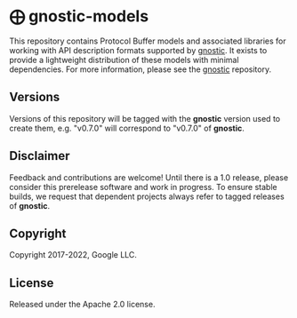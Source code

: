 # ⨁ gnostic-models

This repository contains Protocol Buffer models and associated libraries
for working with API description formats supported by
[gnostic](https://github.com/google/gnostic). It exists to provide a
lightweight distribution of these models with minimal dependencies.
For more information, please see the
[gnostic](https://github.com/google/gnostic) repository.

## Versions

Versions of this repository will be tagged with the **gnostic** version used
to create them, e.g. "v0.7.0" will correspond to "v0.7.0" of **gnostic**.

## Disclaimer

Feedback and contributions are welcome! Until there is a 1.0 release, please
consider this prerelease software and work in progress. To ensure stable
builds, we request that dependent projects always refer to tagged releases of
**gnostic**.

## Copyright

Copyright 2017-2022, Google LLC.

## License

Released under the Apache 2.0 license.
